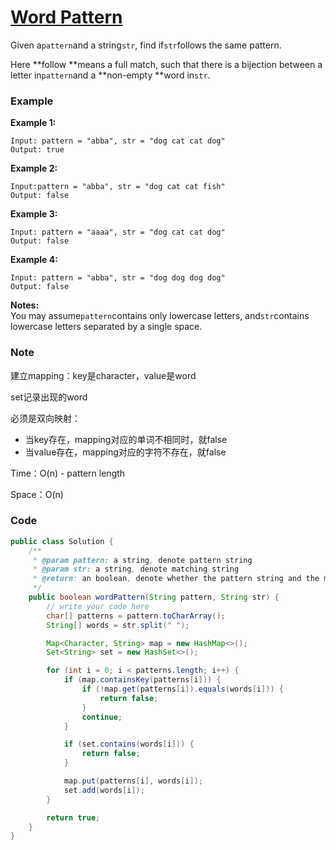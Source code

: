 # [Word Pattern](https://leetcode.com/problems/word-pattern/description/)

Given a`pattern`and a string`str`, find if`str`follows the same pattern.

Here **follow **means a full match, such that there is a bijection between a letter in`pattern`and a **non-empty **word in`str`.

### Example

**Example 1:**

```
Input: pattern = "abba", str = "dog cat cat dog"
Output: true
```

**Example 2:**

```
Input:pattern = "abba", str = "dog cat cat fish"
Output: false
```

**Example 3:**

```
Input: pattern = "aaaa", str = "dog cat cat dog"
Output: false
```

**Example 4:**

```
Input: pattern = "abba", str = "dog dog dog dog"
Output: false
```

**Notes:**  
You may assume`pattern`contains only lowercase letters, and`str`contains lowercase letters separated by a single space.

### Note

建立mapping：key是character，value是word

set记录出现的word

必须是双向映射：

* 当key存在，mapping对应的单词不相同时，就false
* 当value存在，mapping对应的字符不存在，就false

Time：O\(n\) - pattern length

Space：O\(n\)

### Code

```java
public class Solution {
    /**
     * @param pattern: a string, denote pattern string
     * @param str: a string, denote matching string
     * @return: an boolean, denote whether the pattern string and the matching string match or not
     */
    public boolean wordPattern(String pattern, String str) {
        // write your code here
        char[] patterns = pattern.toCharArray();
        String[] words = str.split(" ");

        Map<Character, String> map = new HashMap<>();
        Set<String> set = new HashSet<>();

        for (int i = 0; i < patterns.length; i++) {
            if (map.containsKey(patterns[i])) {
                if (!map.get(patterns[i]).equals(words[i])) {
                    return false;
                }
                continue;
            }

            if (set.contains(words[i])) {
                return false;
            }

            map.put(patterns[i], words[i]);
            set.add(words[i]);
        }

        return true;
    }
}
```



